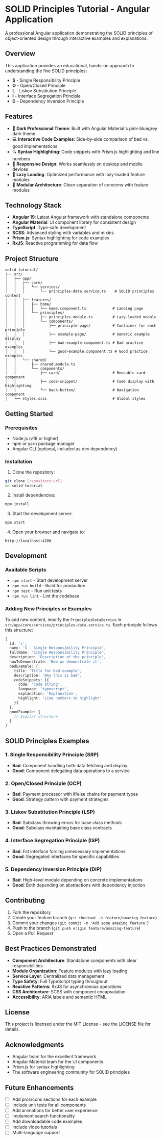 # SOLID Principles Tutorial - Angular Application

A professional Angular application demonstrating the SOLID principles of object-oriented design through interactive examples and explanations.

## Overview

This application provides an educational, hands-on approach to understanding the five SOLID principles:

- **S** - Single Responsibility Principle
- **O** - Open/Closed Principle
- **L** - Liskov Substitution Principle
- **I** - Interface Segregation Principle
- **D** - Dependency Inversion Principle

## Features

- 🎨 **Dark Professional Theme**: Built with Angular Material's pink-bluegrey dark theme
- 💻 **Interactive Code Examples**: Side-by-side comparison of bad vs. good implementations
- 🔍 **Syntax Highlighting**: Code snippets with Prism.js highlighting and line numbers
- 📱 **Responsive Design**: Works seamlessly on desktop and mobile devices
- 🚀 **Lazy Loading**: Optimized performance with lazy-loaded feature modules
- 🧩 **Modular Architecture**: Clean separation of concerns with feature modules

## Technology Stack

- **Angular 19**: Latest Angular framework with standalone components
- **Angular Material**: UI component library for consistent design
- **TypeScript**: Type-safe development
- **SCSS**: Advanced styling with variables and mixins
- **Prism.js**: Syntax highlighting for code examples
- **RxJS**: Reactive programming for data flow

## Project Structure

```
solid-tutorial/
├── src/
│   ├── app/
│   │   ├── core/
│   │   │   └── services/
│   │   │       └── principles-data.service.ts    # SOLID principles content
│   │   ├── features/
│   │   │   ├── home/
│   │   │   │   └── home.component.ts            # Landing page
│   │   │   └── principles/
│   │   │       ├── principles.module.ts         # Lazy-loaded module
│   │   │       └── components/
│   │   │           ├── principle-page/          # Container for each principle
│   │   │           ├── example-page/            # Generic example display
│   │   │           ├── bad-example.component.ts # Bad practice examples
│   │   │           └── good-example.component.ts # Good practice examples
│   │   └── shared/
│   │       ├── shared.module.ts
│   │       └── components/
│   │           ├── card/                        # Reusable card component
│   │           ├── code-snippet/                # Code display with highlighting
│   │           └── back-button/                 # Navigation component
│   └── styles.scss                              # Global styles
```

## Getting Started

### Prerequisites

- Node.js (v18 or higher)
- npm or yarn package manager
- Angular CLI (optional, included as dev dependency)

### Installation

1. Clone the repository:
```bash
git clone [repository-url]
cd solid-tutorial
```

2. Install dependencies:
```bash
npm install
```

3. Start the development server:
```bash
npm start
```

4. Open your browser and navigate to:
```
http://localhost:4200
```

## Development

### Available Scripts

- `npm start` - Start development server
- `npm run build` - Build for production
- `npm test` - Run unit tests
- `npm run lint` - Lint the codebase

### Adding New Principles or Examples

To add new content, modify the `PrinciplesDataService` in `src/app/core/services/principles-data.service.ts`. Each principle follows this structure:

```typescript
{
  id: 's',
  name: 'S - Single Responsibility Principle',
  fullName: 'Single Responsibility Principle',
  description: 'Description of the principle',
  howToDemonstrate: 'How we demonstrate it',
  badExample: {
    title: 'Title for bad example',
    description: 'Why this is bad',
    codeSnippets: [{
      code: 'Code string',
      language: 'typescript',
      explanation: 'Explanation',
      highlight: 'Line numbers to highlight'
    }]
  },
  goodExample: {
    // Similar structure
  }
}
```

## SOLID Principles Examples

### 1. Single Responsibility Principle (SRP)
- **Bad**: Component handling both data fetching and display
- **Good**: Component delegating data operations to a service

### 2. Open/Closed Principle (OCP)
- **Bad**: Payment processor with if/else chains for payment types
- **Good**: Strategy pattern with payment strategies

### 3. Liskov Substitution Principle (LSP)
- **Bad**: Subclass throwing errors for base class methods
- **Good**: Subclass maintaining base class contracts

### 4. Interface Segregation Principle (ISP)
- **Bad**: Fat interface forcing unnecessary implementations
- **Good**: Segregated interfaces for specific capabilities

### 5. Dependency Inversion Principle (DIP)
- **Bad**: High-level module depending on concrete implementations
- **Good**: Both depending on abstractions with dependency injection

## Contributing

1. Fork the repository
2. Create your feature branch (`git checkout -b feature/amazing-feature`)
3. Commit your changes (`git commit -m 'Add some amazing feature'`)
4. Push to the branch (`git push origin feature/amazing-feature`)
5. Open a Pull Request

## Best Practices Demonstrated

- **Component Architecture**: Standalone components with clear responsibilities
- **Module Organization**: Feature modules with lazy loading
- **Service Layer**: Centralized data management
- **Type Safety**: Full TypeScript typing throughout
- **Reactive Patterns**: RxJS for asynchronous operations
- **CSS Architecture**: SCSS with component encapsulation
- **Accessibility**: ARIA labels and semantic HTML

## License

This project is licensed under the MIT License - see the LICENSE file for details.

## Acknowledgments

- Angular team for the excellent framework
- Angular Material team for the UI components
- Prism.js for syntax highlighting
- The software engineering community for SOLID principles

## Future Enhancements

- [ ] Add pros/cons sections for each example
- [ ] Include unit tests for all components
- [ ] Add animations for better user experience
- [ ] Implement search functionality
- [ ] Add downloadable code examples
- [ ] Include video tutorials
- [ ] Multi-language support
